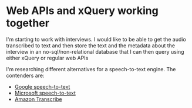 # Web APIs and xQuery working together

I'm starting to work with interviews. I would like to be able to get the audio transcribed to text and then store the text and the metadata about the interview in an no-sql/non-relational database that I can then query using either xQuery or regular web APIs

I'm researching different alternatives for a speech-to-text engine. The contenders are:

* [Google speech-to-text](https://cloud.google.com/speech-to-text/)
* [Microsoft speech-to-text](https://www.microsoft.com/cognitive-services/en-us/speech-api)
* [Amazon Transcribe](https://aws.amazon.com/transcribe/)

